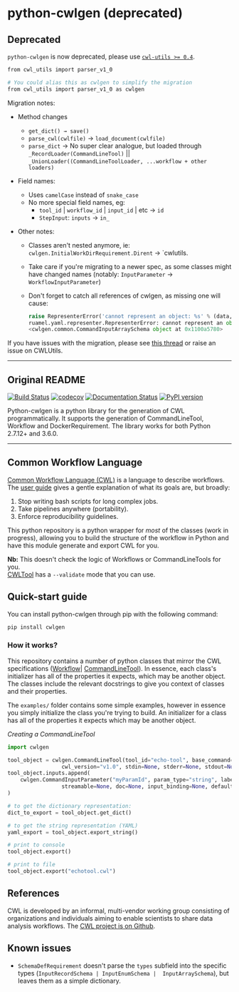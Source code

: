 # python-cwlgen (deprecated)

## Deprecated

`python-cwlgen` is now deprecated, please use [`cwl-utils >= 0.4`](https://github.com/common-workflow-language/cwl-utils).

```sh
from cwl_utils import parser_v1_0

# You could alias this as cwlgen to simplify the migration
from cwl_utils import parser_v1_0 as cwlgen
```

Migration notes:

- Method changes
  - `get_dict() → save()` 
  - `parse_cwl(cwlfile)` → `load_document(cwlfile)`
  - `parse_dict` → No super clear analogue, but loaded through `_RecordLoader(CommandLineTool)` || `_UnionLoader((CommandLineToolLoader, ...workflow + other loaders)`

- Field names:
  - Uses `camelCase` instead of `snake_case`
  - No more special field names, eg:
    - `tool_id` | `workflow_id` | `input_id` | etc → `id`
    - `StepInput`: `inputs` → `in_`
    
- Other notes:
  - Classes aren't nested anymore, ie: `cwlgen.InitialWorkDirRequirement.Dirent` → `cwlutils.
  - Take care if you're migrating to a newer spec, as some classes might have changed names (notably: `InputParameter` -> `WorkflowInputParameter`)
  - Don't forget to catch all references of cwlgen, as missing one will cause:
  
    ```python
    raise RepresenterError('cannot represent an object: %s' % (data,))
    ruamel.yaml.representer.RepresenterError: cannot represent an object: 
    <cwlgen.common.CommandInputArraySchema object at 0x1100a5780>
    ```
    
If you have issues with the migration, please see [this thread](https://github.com/common-workflow-language/python-cwlgen/issues/27) or raise an issue on CWLUtils.
    
---

## Original README

[![Build Status](https://travis-ci.org/common-workflow-language/python-cwlgen.svg?branch=master)](https://travis-ci.org/common-workflow-language/python-cwlgen)
[![codecov](https://codecov.io/gh/common-workflow-language/python-cwlgen/branch/master/graph/badge.svg)](https://codecov.io/gh/common-workflow-language/python-cwlgen)
[![Documentation Status](https://readthedocs.org/projects/python-cwlgen/badge/?version=latest)](http://python-cwlgen.readthedocs.io/en/latest/?badge=latest)
[![PyPI version](https://badge.fury.io/py/cwlgen.svg)](https://badge.fury.io/py/cwlgen)

Python-cwlgen is a python library for the generation of CWL programmatically.
It supports the generation of CommandLineTool, Workflow and DockerRequirement.
The library works for both Python 2.7.12+ and 3.6.0.

------------------------


## Common Workflow Language

[Common Workflow Language (CWL)](https://www.commonwl.org/v1.0/index.html) is a language to describe workflows. 
The [user guide](http://www.commonwl.org/user_guide/01-introduction/index.html)
 gives a gentle explanation of what its goals are, but broadly:
 
 1. Stop writing bash scripts for long complex jobs.
 2. Take pipelines anywhere (portability).
 3. Enforce reproducibility guidelines.
 
This python repository is a python wrapper for _most_ of the classes (work in progress), 
allowing you to build the structure of the workflow in Python and have this module generate and export CWL for you.

**Nb:** This doesn't check the logic of Workflows or CommandLineTools for you.  
[CWLTool](https://github.com/common-workflow-language/cwltool) has a `--validate` mode that you can use.

## Quick-start guide

You can install python-cwlgen through pip with the following command:

```bash
pip install cwlgen
```

### How it works?

This repository contains a number of python classes that mirror the CWL specifications ([Workflow](https://www.commonwl.org/v1.0/Workflow.html)| 
[CommandLineTool](https://www.commonwl.org/v1.0/CommandLineTool.html)). In essence, each class's initializer has all 
of the properties it expects, which may be another object. The classes include the relevant docstrings to give you 
context of classes and their properties.

The `examples/` folder contains some simple examples, however in essence you simply initialize the class you're 
trying to build. An initializer for a class has all of the properties it expects which may be another object.


_Creating a CommandLineTool_
```python
import cwlgen

tool_object = cwlgen.CommandLineTool(tool_id="echo-tool", base_command="echo", label=None, doc=None,
                 cwl_version="v1.0", stdin=None, stderr=None, stdout=None, path=None)
tool_object.inputs.append(
    cwlgen.CommandInputParameter("myParamId", param_type="string", label=None, secondary_files=None, param_format=None,
                 streamable=None, doc=None, input_binding=None, default=None)
)

# to get the dictionary representation:
dict_to_export = tool_object.get_dict()

# to get the string representation (YAML)
yaml_export = tool_object.export_string()

# print to console
tool_object.export()

# print to file
tool_object.export("echotool.cwl")
```

## References

CWL is developed by an informal, multi-vendor working group consisting of organizations and individuals 
aiming to enable scientists to share data analysis workflows. 
The [CWL project is on Github](https://github.com/common-workflow-language/common-workflow-language).


## Known issues

- `SchemaDefRequirement` doesn't parse the `types` subfield into the specific types 
(`InputRecordSchema | InputEnumSchema |  InputArraySchema`), but leaves them as a simple dictionary.